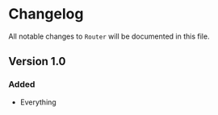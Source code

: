 # Changelog

All notable changes to `Router` will be documented in this file.

## Version 1.0

### Added
- Everything
